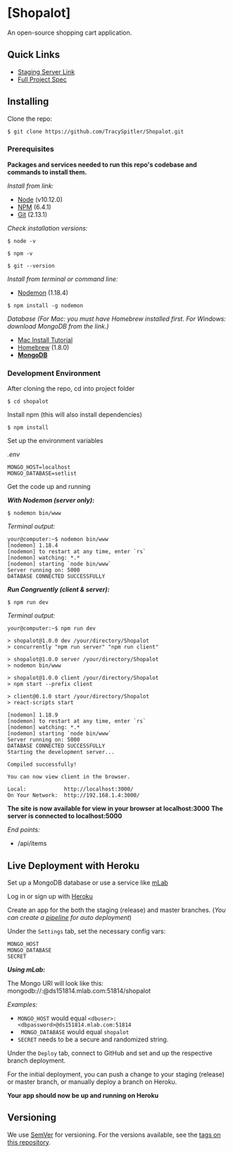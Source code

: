 # [Shopalot]

An open-source shopping cart application.

## Quick Links

* [Staging Server Link](https://codeteers-shopalot-staging.herokuapp.com/)
* [Full Project Spec](https://github.com/TracySpitler/Shopalot/blob/dev/README.md)

## Installing

Clone the repo:

```
$ git clone https://github.com/TracySpitler/Shopalot.git
```

### Prerequisites

__Packages and services needed to run this repo's codebase and commands to install them.__

_Install from link:_

* [Node](https://nodejs.org/en/) (v10.12.0)
* [NPM](https://www.npmjs.com/get-npm) (6.4.1)
* [Git](https://git-scm.com/) (2.13.1)

_Check installation versions:_

```
$ node -v
```
```
$ npm -v
```
```
$ git --version
```

_Install from terminal or command line:_

* [Nodemon](https://nodemon.io/) (1.18.4)

```
$ npm install -g nodemon
```

_Database (For Mac: you must have Homebrew installed first. For Windows: download MongoDB from the link.)_
* [Mac Install Tutorial](https://treehouse.github.io/installation-guides/mac/mongo-mac.html)
* [Homebrew](https://brew.sh/) (1.8.0)
* __[MongoDB](https://www.mongodb.com/)__

### Development Environment

After cloning the repo, cd into project folder

```
$ cd shopalot
```

Install npm (this will also install dependencies)

```
$ npm install
```

Set up the environment variables

_.env_

```
MONGO_HOST=localhost
MONGO_DATABASE=setlist
```

Get the code up and running

**_With Nodemon (server only):_**

```
$ nodemon bin/www
```

_Terminal output:_

```
your@computer:~$ nodemon bin/www
[nodemon] 1.18.4
[nodemon] to restart at any time, enter `rs`
[nodemon] watching: *.*
[nodemon] starting `node bin/www`
Server running on: 5000
DATABASE CONNECTED SUCCESSFULLY
```

**_Run Congruently (client & server):_**

```
$ npm run dev
```

_Terminal output:_

```
your@computer:~$ npm run dev

> shopalot@1.0.0 dev /your/directory/Shopalot
> concurrently "npm run server" "npm run client"

> shopalot@1.0.0 server /your/directory/Shopalot
> nodemon bin/www

> shopalot@1.0.0 client /your/directory/Shopalot
> npm start --prefix client

> client@0.1.0 start /your/directory/Shopalot
> react-scripts start

[nodemon] 1.18.9
[nodemon] to restart at any time, enter `rs`
[nodemon] watching: *.*
[nodemon] starting `node bin/www`
Server running on: 5000
DATABASE CONNECTED SUCCESSFULLY
Starting the development server...

Compiled successfully!

You can now view client in the browser.

Local:            http://localhost:3000/
On Your Network:  http://192.168.1.4:3000/
```

__The site is now available for view in your browser at localhost:3000__
__The server is connected to localhost:5000__

_End points:_
* /api/items

## Live Deployment with Heroku

Set up a MongoDB database or use a service like [mLab](https://mlab.com/)

Log in or sign up with [Heroku](https://www.heroku.com/)

Create an app for the both the staging (release) and master branches. (_You can create a [pipeline](https://devcenter.heroku.com/articles/pipelines) for auto deployment_)

Under the ```Settings``` tab, set the necessary config vars:
```
MONGO_HOST
MONGO_DATABASE
SECRET
```

*__Using mLab:__*

The Mongo URI will look like this: mongodb://<dbuser>:<dbpassword>@ds151814.mlab.com:51814/shopalot

_Examples:_

* ```MONGO_HOST``` would equal ```<dbuser>:<dbpassword>@ds151814.mlab.com:51814```
* ``` MONGO_DATABASE``` would equal ```shopalot```
* ```SECRET``` needs to be a secure and randomized string.

Under the ```Deploy``` tab, connect to GitHub and set and up the respective branch deployment.

For the initial deployment, you can push a change to your staging (release) or master branch, or manually deploy a branch on Heroku.

__Your app should now be up and running on Heroku__

## Versioning

We use [SemVer](http://semver.org/) for versioning. For the versions available, see the [tags on this repository](https://github.com/your/project/tags).
